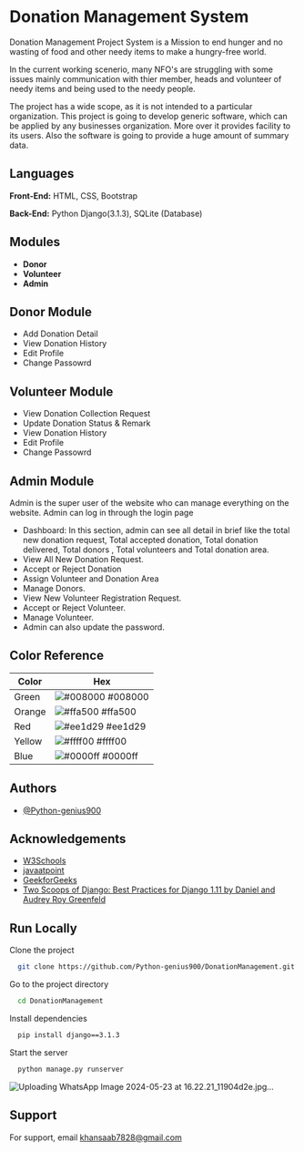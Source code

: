 
# Donation Management System

Donation Management Project System is a Mission to end hunger and no wasting of food and other needy items to make a hungry-free world.

In the current working scenerio, many NFO's are struggling with some issues mainly communication with thier member, heads and volunteer of needy items and being used to the needy people.

The project has a wide scope, as it is not intended to a 
particular organization. This project is going to 
develop generic software, which can be applied by any 
businesses organization. More over it provides facility 
to its users. Also the software is going to provide a 
huge amount of summary data.


## Languages

**Front-End:** HTML, CSS, Bootstrap

**Back-End:** Python Django(3.1.3), SQLite (Database)


## Modules

- **Donor**
- **Volunteer**
- **Admin**
## Donor Module

- Add Donation Detail
- View Donation History
- Edit Profile
- Change Passowrd

## Volunteer Module

- View Donation Collection Request
- Update Donation Status & Remark
- View Donation History
- Edit Profile
- Change Passowrd

## Admin Module

Admin is the super user of the website who can 
manage everything on the website. Admin can log in 
through the login page

- Dashboard: In this section, admin can see all detail in brief like the total new donation request, Total accepted donation, Total donation delivered, Total donors , Total volunteers and Total donation area.
- View All New Donation Request.
- Accept or Reject Donation
- Assign Volunteer and Donation Area
- Manage Donors.
- View New Volunteer Registration Request.
- Accept or Reject Volunteer.
- Manage Volunteer.
- Admin can also update the password.
## Color Reference

| Color             | Hex                                                                |
| ----------------- | ------------------------------------------------------------------ |
| Green | ![#008000](https://via.placeholder.com/10/008000?text=+) #008000 |
| Orange | ![#ffa500](https://via.placeholder.com/10/ffa500?text=+) #ffa500 |
| Red | ![#ee1d29](https://via.placeholder.com/10/ee1d29?text=+) #ee1d29 |
| Yellow | ![#ffff00](https://via.placeholder.com/10/ffff00?text=+) #ffff00 |
| Blue | ![#0000ff](https://via.placeholder.com/10/0000ff?text=+) #0000ff |


## Authors

- [@Python-genius900](https://www.github.com/octokatherine)


## Acknowledgements

 - [W3Schools](https://www.w3schools.com/)
 - [javaatpoint](https://www.javatpoint.com/)
 - [GeekforGeeks](https://www.geeksforgeeks.org/django-tutorial/)
 - [Two Scoops of Django: Best Practices for Django 1.11 by Daniel and Audrey Roy Greenfeld](https://g.co/kgs/X6JLCfK)

## Run Locally

Clone the project

```bash
  git clone https://github.com/Python-genius900/DonationManagement.git
```

Go to the project directory

```bash
  cd DonationManagement
```

Install dependencies

```bash
  pip install django==3.1.3
```

Start the server

```bash
  python manage.py runserver
```

![Uploading WhatsApp Image 2024-05-23 at 16.22.21_11904d2e.jpg…]()



## Support

For support, email khansaab7828@gmail.com
